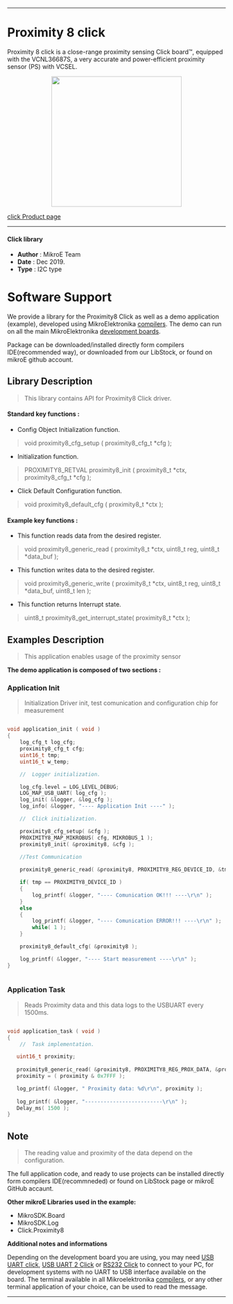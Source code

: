 
---
# Proximity 8 click

Proximity 8 click is a close-range proximity sensing Click board™, equipped with the VCNL36687S, a very accurate and power-efficient proximity sensor (PS) with VCSEL.

<p align="center">
  <img src="https://download.mikroe.com/images/click_for_ide/proximity8_click.png" height=300px>
</p>

[click Product page](https://www.mikroe.com/proximity-8-click)

---


#### Click library 

- **Author**        : MikroE Team
- **Date**          : Dec 2019.
- **Type**          : I2C type


# Software Support

We provide a library for the Proximity8 Click 
as well as a demo application (example), developed using MikroElektronika 
[compilers](https://shop.mikroe.com/compilers). 
The demo can run on all the main MikroElektronika [development boards](https://shop.mikroe.com/development-boards).

Package can be downloaded/installed directly form compilers IDE(recommended way), or downloaded from our LibStock, or found on mikroE github account. 

## Library Description

> This library contains API for Proximity8 Click driver.

#### Standard key functions :

- Config Object Initialization function.
> void proximity8_cfg_setup ( proximity8_cfg_t *cfg ); 
 
- Initialization function.
> PROXIMITY8_RETVAL proximity8_init ( proximity8_t *ctx, proximity8_cfg_t *cfg );

- Click Default Configuration function.
> void proximity8_default_cfg ( proximity8_t *ctx );


#### Example key functions :

- This function reads data from the desired register.
> void proximity8_generic_read ( proximity8_t *ctx, uint8_t reg, uint8_t *data_buf );
 
- This function writes data to the desired register.
> void proximity8_generic_write ( proximity8_t *ctx, uint8_t reg, uint8_t *data_buf, uint8_t len );

- This function returns Interrupt state.
> uint8_t proximity8_get_interrupt_state( proximity8_t *ctx );

## Examples Description

> This application enables usage of the proximity sensor

**The demo application is composed of two sections :**

### Application Init 

> Initialization Driver init, test comunication and configuration chip for measurement
 
```c

void application_init ( void )
{
    log_cfg_t log_cfg;
    proximity8_cfg_t cfg;
    uint16_t tmp;
    uint16_t w_temp;

    //  Logger initialization.

    log_cfg.level = LOG_LEVEL_DEBUG;
    LOG_MAP_USB_UART( log_cfg );
    log_init( &logger, &log_cfg );
    log_info( &logger, "---- Application Init ----" );

    //  Click initialization.

    proximity8_cfg_setup( &cfg );
    PROXIMITY8_MAP_MIKROBUS( cfg, MIKROBUS_1 );
    proximity8_init( &proximity8, &cfg );

    //Test Communication
    
    proximity8_generic_read( &proximity8, PROXIMITY8_REG_DEVICE_ID, &tmp );

    if( tmp == PROXIMITY8_DEVICE_ID )
    {
        log_printf( &logger, "---- Comunication OK!!! ----\r\n" );
    }
    else
    {
        log_printf( &logger, "---- Comunication ERROR!!! ----\r\n" );
        while( 1 );
    }

    proximity8_default_cfg( &proximity8 );

    log_printf( &logger, "---- Start measurement ----\r\n" );
}
  
```

### Application Task

> Reads Proximity data and this data logs to the USBUART every 1500ms.

```c

void application_task ( void )
{
    //  Task implementation.

   uint16_t proximity;
   
   proximity8_generic_read( &proximity8, PROXIMITY8_REG_PROX_DATA, &proximity );
   proximity = ( proximity & 0x7FFF );

   log_printf( &logger, " Proximity data: %d\r\n", proximity );
   
   log_printf( &logger, "-------------------------\r\n" );
   Delay_ms( 1500 );
} 

```

## Note

> The reading value and proximity of the data depend on the configuration.

The full application code, and ready to use projects can be  installed directly form compilers IDE(recommneded) or found on LibStock page or mikroE GitHub accaunt.

**Other mikroE Libraries used in the example:** 

- MikroSDK.Board
- MikroSDK.Log
- Click.Proximity8

**Additional notes and informations**

Depending on the development board you are using, you may need 
[USB UART click](https://shop.mikroe.com/usb-uart-click), 
[USB UART 2 Click](https://shop.mikroe.com/usb-uart-2-click) or 
[RS232 Click](https://shop.mikroe.com/rs232-click) to connect to your PC, for 
development systems with no UART to USB interface available on the board. The 
terminal available in all Mikroelektronika 
[compilers](https://shop.mikroe.com/compilers), or any other terminal application 
of your choice, can be used to read the message.



---
